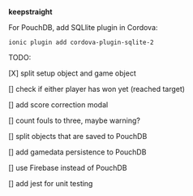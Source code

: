 **keepstraight**

For PouchDB, add SQLlite plugin in Cordova:

`ionic plugin add cordova-plugin-sqlite-2`

TODO:

[X] split setup object and game object

[] check if either player has won yet (reached target)

[] add score correction modal

[] count fouls to three, maybe warning?

[] split objects that are saved to PouchDB

[] add gamedata persistence to PouchDB

[] use Firebase instead of PouchDB

[] add jest for unit testing
